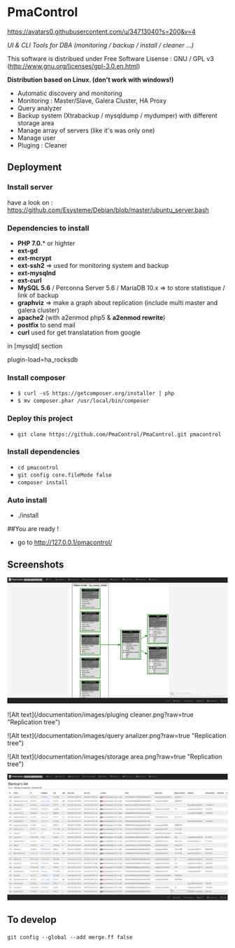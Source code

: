 # PmaControl

https://avatars0.githubusercontent.com/u/34713040?s=200&v=4

_UI & CLI Tools for DBA (monitoring / backup / install / cleaner ...)_

This software is distribued under Free Software Lisense : GNU / GPL v3 (http://www.gnu.org/licenses/gpl-3.0.en.html)


**Distribution based on Linux. (don't work with windows!)**

* Automatic discovery and monitoring
* Monitoring : Master/Slave, Galera Cluster, HA Proxy
* Query analyzer
* Backup system (Xtrabackup / mysqldump / mydumper) with different storage area
* Manage array of servers (like it's was only one)
* Manage user
* Pluging : Cleaner

## Deployment

### Install server

have a look on : https://github.com/Esysteme/Debian/blob/master/ubuntu_server.bash


### Dependencies to install

* **PHP 7.0.*** or highter
* **ext-gd**
* **ext-mcrypt**
* **ext-ssh2** => used for monitoring system and backup
* **ext-mysqlnd**
* **ext-curl**
* **MySQL 5.6** / Perconna Server 5.6 / MariaDB 10.x => to store statistique / link of backup
* **graphviz** => make a graph about replication (include multi master and galera cluster)
* **apache2** (with a2enmod php5 & **a2enmod rewrite**)
* **postfix** to send mail
* **curl** used for get translatation from google

in [mysqld] section

plugin-load=ha_rocksdb

### Install composer

* `$ curl -sS https://getcomposer.org/installer | php`
* `$ mv composer.phar /usr/local/bin/composer`


### Deploy this project

* `git clone https://github.com/PmaControl/PmaControl.git pmacontrol`


### Install dependencies
* `cd pmacontrol`
* `git config core.fileMode false`
* `composer install`

### Auto install


* ./install

##You are ready !


* go to http://127.0.0.1/pmacontrol/

## Screenshots


![Alt text](/documentation/images/tree.png?raw=true "Replication tree")

![Alt text](/documentation/images/pluging cleaner.png?raw=true "Replication tree")

![Alt text](/documentation/images/query analizer.png?raw=true "Replication tree")

![Alt text](/documentation/images/storage area.png?raw=true "Replication tree")

![Alt text](/documentation/images/backup.png?raw=true "Replication tree")

## To develop

`git config --global --add merge.ff false`
